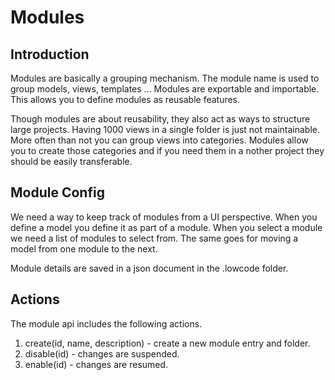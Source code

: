 # Modules

## Introduction

Modules are basically a grouping mechanism. 
The module name is used to group models, views, templates ...
Modules are exportable and importable.
This allows you to define modules as reusable features.

Though modules are about reusability, they also act as ways to structure large projects.
Having 1000 views in a single folder is just not maintainable.
More often than not you can group views into categories.
Modules allow you to create those categories and if you need them in a nother project they should be easily transferable.

## Module Config

We need a way to keep track of modules from a UI perspective.
When you define a model you define it as part of a module.
When you select a module we need a list of modules to select from.
The same goes for moving a model from one module to the next.

Module details are saved in a json document in the .lowcode folder.

## Actions

The module api includes the following actions.

1. create(id, name, description) - create a new module entry and folder.
2. disable(id) - changes are suspended.
3. enable(id) - changes are resumed.
